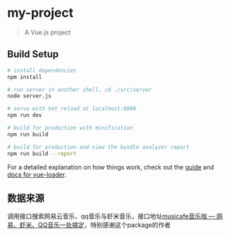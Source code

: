 # my-project

> A Vue.js project

## Build Setup

``` bash
# install dependencies
npm install

# run server in another shell, cd ./src/server
node server.js

# serve with hot reload at localhost:8080
npm run dev

# build for production with minification
npm run build

# build for production and view the bundle analyzer report
npm run build --report
```

For a detailed explanation on how things work, check out the [guide](http://vuejs-templates.github.io/webpack/) and [docs for vue-loader](http://vuejs.github.io/vue-loader).


## 数据来源
调用接口搜索网易云音乐、qq音乐与虾米音乐，接口地址[musicafe音乐咖 — 网易、虾米、QQ音乐一处搞定](https://github.com/LIU9293/musicafe)，特别感谢这个package的作者
